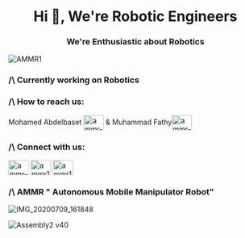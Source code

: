 <h1 align="center">Hi 👋, We're Robotic Engineers</h1>
<h3 align="center">We're Enthusiastic about Robotics</h3>

 ![AMMR1](https://user-images.githubusercontent.com/104705702/166131422-4de5cf84-4146-4017-93de-00fdba66ea4b.jpg)

<h3 align="left">  /\ Currently working on Robotics </h3>

<h3 align="left">  /\ How to reach us: </h3>
<p align="left">
 Mohamed Abdelbaset <a href="https://www.linkedin.com/in/mohamed-abdelbaset-2550aa1b3/" target="blank"><img align="center" src="https://raw.githubusercontent.com/rahuldkjain/github-profile-readme-generator/master/src/images/icons/Social/linked-in-alt.svg" alt="ammr-1" height="30" width="40" /></a>
     & 
Muhammad Fathy<a href="//www.linkedin.com/in/muhammad-fathy-606081234/" target="blank"><img align="center" src="https://raw.githubusercontent.com/rahuldkjain/github-profile-readme-generator/master/src/images/icons/Social/linked-in-alt.svg" alt="ammr-1" height="30" width="40" /></a></p>

<h3 align="left"> /\ Connect with us:</h3>
<p align="left">
<a href="https://www.linkedin.com/company/ammr-1" target="blank"><img align="center" src="https://raw.githubusercontent.com/rahuldkjain/github-profile-readme-generator/master/src/images/icons/Social/linked-in-alt.svg" alt="ammr-1" height="30" width="40" /></a>
<a href="https://www.facebook.com/ammr1project" target="blank"><img align="center" src="https://raw.githubusercontent.com/rahuldkjain/github-profile-readme-generator/master/src/images/icons/Social/facebook.svg" alt="ammr1project" height="30" width="40" /></a>
<a href="https://www.youtube.com/channel/UC_EcgiJCyegxQMMAExldxkQ" target="blank"><img align="center" src="https://raw.githubusercontent.com/rahuldkjain/github-profile-readme-generator/master/src/images/icons/Social/youtube.svg" alt="ammr1project" height="30" width="40" /></a>
</p>


<h3 align="left">/\ AMMR " Autonomous Mobile Manipulator Robot"</h3>


![IMG_20200709_161848](https://user-images.githubusercontent.com/104705702/166131681-046df189-0e7f-4222-9a75-287a9a55f36a.jpg)


![Assembly2 v40](https://user-images.githubusercontent.com/104705702/166131390-bc28ff95-5d0f-4ed3-9f17-10441ce0e36b.png)

